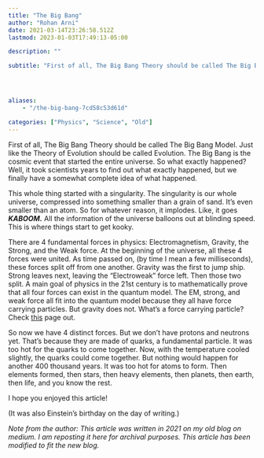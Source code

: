 ```yaml
---
title: "The Big Bang"
author: "Rohan Arni"
date: 2021-03-14T23:26:58.512Z
lastmod: 2023-01-03T17:49:13-05:00

description: ""

subtitle: "First of all, The Big Bang Theory should be called The Big Bang Model. Just like the Theory of Evolution should be called Evolution. The…"




aliases:
    - "/the-big-bang-7cd58c53d61d"

categories: ["Physics", "Science", "Old"]
---
```


First of all, The Big Bang Theory should be called The Big Bang Model. Just like the Theory of Evolution should be called Evolution. The Big Bang is the cosmic event that started the entire universe. So what exactly happened? Well, it took scientists years to find out what exactly happened, but we finally have a somewhat complete idea of what happened.

This whole thing started with a singularity. The singularity is our whole universe, compressed into something smaller than a grain of sand. It’s even smaller than an atom. So for whatever reason, it implodes. Like, it goes **_KABOOM._** All the information of the universe balloons out at blinding speed. This is where things start to get kooky.

There are 4 fundamental forces in physics: Electromagnetism, Gravity, the Strong, and the Weak force. At the beginning of the universe, all these 4 forces were united. As time passed on, (by time I mean a few milliseconds), these forces split off from one another. Gravity was the first to jump ship. Strong leaves next, leaving the “Electroweak” force left. Then those two split. A main goal of physics in the 21st century is to mathematically prove that all four forces can exist in the quantum model. The EM, strong, and weak force all fit into the quantum model because they all have force carrying particles. But gravity does not. What’s a force carrying particle? 
Check [this](https://en.wikipedia.org/wiki/Force_carrier) page out.

So now we have 4 distinct forces. But we don’t have protons and neutrons yet. That’s because they are made of quarks, a fundamental particle. It was too hot for the quarks to come together. Now, with the temperature cooled slightly, the quarks could come together. But nothing would happen for another 400 thousand years. It was too hot for atoms to form. Then elements formed, then stars, then heavy elements, then planets, then earth, then life, and you know the rest.

I hope you enjoyed this article!

(It was also Einstein’s birthday on the day of writing.)

*Note from the author: This article was written in 2021 on my old blog on medium. I am reposting it here for archival purposes. This article has been modified to fit the new blog.*